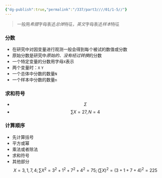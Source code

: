 ```yaml
---
{"dg-publish":true,"permalink":"/337/part3////01/1-5//"}
---
```



> 一般用*希腊*字母表述*总体*特征，*英文*字母表述*样本*特征
### 分数
- 在研究中对因变量进⾏观测⼀般会得到每个被试的数值或分数
- 原始分数是研究中*原始的、没有经过转换*的分数
- 一个特定变量的分数用字母`X`表示
- 两个变量时：`X` `Y`
- 一个总体中分数的数量`N`
- 一个样本中分数的数量`n`
### 求和符号
- $$\Sigma$$
- $$\sum X=27,N=4$$
### 计算顺序
- 先计算括号
- 平方或幂
- 乘法或者除法
- 求和符号
- 其他部分
$$X=3,1,7,4;
\sum X^{2} =3^{2}+1^{2}+7^{2}+4^{2}=75;\left ( \sum X \right ) ^{2} =(3+1+7+4)^{2}=225$$
